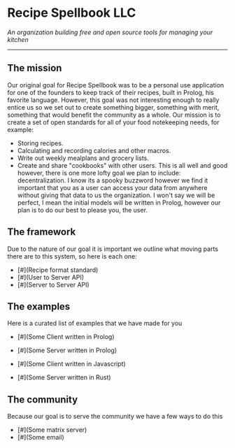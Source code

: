 # Recipe Spellbook LLC
*An organization building free and open source tools for managing your kitchen*

---

## The mission
Our original goal for Recipe Spellbook was to be a personal use application for one of the founders to keep track of their recipes, built in Prolog, his favorite language. However, this goal was not interesting enough to really entice us so we set out to create something bigger, something with merit, something that would benefit the community as a whole. Our mission is to create a set of open standards for all of your food notekeeping needs, for example:
- Storing recipes.
- Calculating and recording calories and other macros.
- Write out weekly mealplans and grocery lists.
- Create and share "cookbooks" with other users.
This is all well and good however, there is one more lofty goal we plan to include: decentralization. I know its a spooky buzzword however we find it important that you as a user can access your data from anywhere without giving that data to us the organization. I won't say we will be perfect, I mean the initial models will be written in Prolog, however our plan is to do our best to please you, the user.

## The framework

Due to the nature of our goal it is important we outline what moving parts there are to this system, so here is each one:

- [#](Recipe format standard)
- [#](User to Server API)
- [#](Server to Server API)

## The examples

Here is a curated list of examples that we have made for you

- [#](Some Client written in Prolog)
- [#](Some Server written in Prolog)

- [#](Some Client written in Javascript)
- [#](Some Server written in Rust)

## The community

Because our goal is to serve the community we have a few ways to do this

- [#](Some matrix server)
- [#](Some email)
